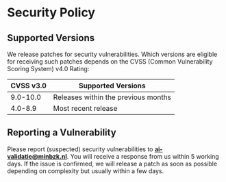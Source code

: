 # Security Policy

## Supported Versions

We release patches for security vulnerabilities. Which versions are eligible for
receiving such patches depends on the CVSS (Common Vulnerability Scoring System) v4.0 Rating:

| CVSS v3.0 | Supported Versions                        |
| --------- | ----------------------------------------- |
| 9.0-10.0  | Releases within the previous months       |
| 4.0-8.9   | Most recent release                       |

## Reporting a Vulnerability

Please report (suspected) security vulnerabilities to
**[ai-validatie@minbzk.nl](mailto:ai-validatie@minbzk.nl)**. You will receive a response from
us within 5 working days. If the issue is confirmed, we will release a patch as soon
as possible depending on complexity but usually within a few days.
